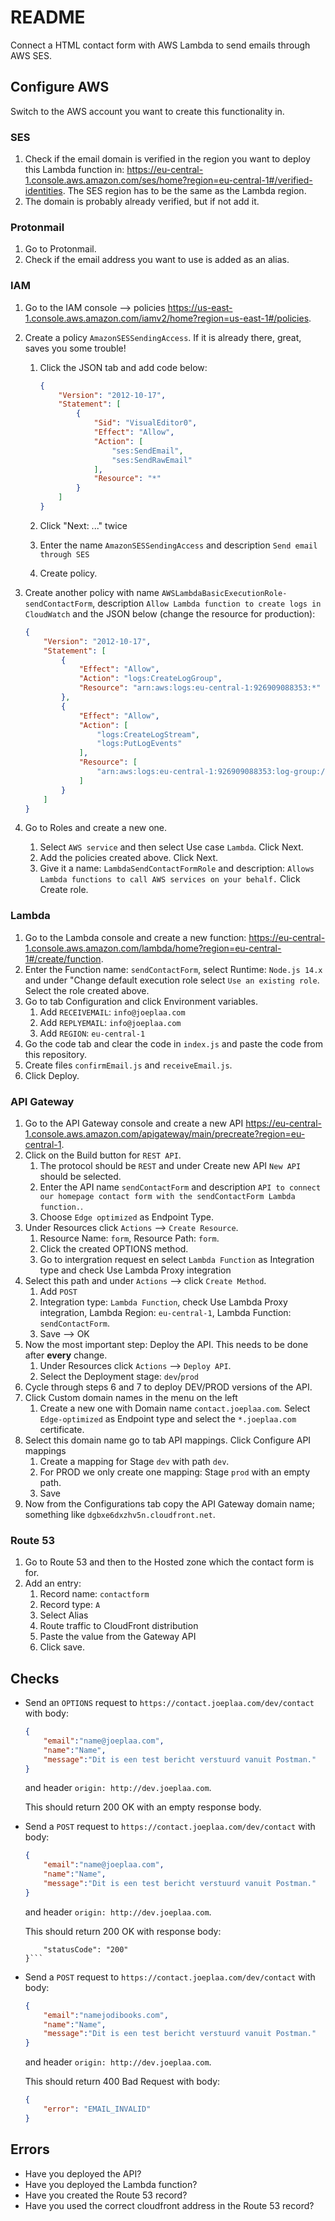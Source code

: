 # README

Connect a HTML contact form with AWS Lambda to send emails through AWS SES.

## Configure AWS

Switch to the AWS account you want to create this functionality in.

### SES

1. Check if the email domain is verified in the region you want to deploy this Lambda function in: <https://eu-central-1.console.aws.amazon.com/ses/home?region=eu-central-1#/verified-identities>. The SES region has to be the same as the Lambda region.
2. The domain is probably already verified, but if not add it.

### Protonmail

1. Go to Protonmail.
2. Check if the email address you want to use is added as an alias.

### IAM

1. Go to the IAM console --> policies <https://us-east-1.console.aws.amazon.com/iamv2/home?region=us-east-1#/policies>.
2. Create a policy `AmazonSESSendingAccess`. If it is already there, great, saves you some trouble!

    1. Click the JSON tab and add code below:

        ```json
        {
            "Version": "2012-10-17",
            "Statement": [
                {
                    "Sid": "VisualEditor0",
                    "Effect": "Allow",
                    "Action": [
                        "ses:SendEmail",
                        "ses:SendRawEmail"
                    ],
                    "Resource": "*"
                }
            ]
        }
        ```

    2. Click "Next: ..." twice
    3. Enter the name `AmazonSESSendingAccess` and description `Send email through SES`
    4. Create policy.

3. Create another policy with name `AWSLambdaBasicExecutionRole-sendContactForm`, description `Allow Lambda function to create logs in CloudWatch` and the JSON below (change the resource for production):

    ```json
    {
        "Version": "2012-10-17",
        "Statement": [
            {
                "Effect": "Allow",
                "Action": "logs:CreateLogGroup",
                "Resource": "arn:aws:logs:eu-central-1:926909088353:*"
            },
            {
                "Effect": "Allow",
                "Action": [
                    "logs:CreateLogStream",
                    "logs:PutLogEvents"
                ],
                "Resource": [
                    "arn:aws:logs:eu-central-1:926909088353:log-group:/aws/lambda/sendContactForm:*"
                ]
            }
        ]
    }
    ```

4. Go to Roles and create a new one.
    1. Select `AWS service` and then select Use case `Lambda`. Click Next.
    2. Add the policies created above. Click Next.
    3. Give it a name: `LambdaSendContactFormRole` and description: `Allows Lambda functions to call AWS services on your behalf.` Click Create role.

### Lambda

1. Go to the Lambda console and create a new function: <https://eu-central-1.console.aws.amazon.com/lambda/home?region=eu-central-1#/create/function>.
2. Enter the Function name: `sendContactForm`, select Runtime: `Node.js 14.x` and under "Change default execution role select `Use an existing role`. Select the role created above.
3. Go to tab Configuration and click Environment variables.
    1. Add `RECEIVEMAIL`: `info@joeplaa.com`
    2. Add `REPLYEMAIL`: `info@joeplaa.com`
    3. Add `REGION`: `eu-central-1`
4. Go the code tab and clear the code in `index.js` and paste the code from this repository.
5. Create files `confirmEmail.js` and `receiveEmail.js`.
6. Click Deploy.

### API Gateway

1. Go to the API Gateway console and create a new API <https://eu-central-1.console.aws.amazon.com/apigateway/main/precreate?region=eu-central-1>.
2. Click on the Build button for `REST API`.
    1. The protocol should be `REST` and under Create new API `New API` should be selected.
    2. Enter the API name `sendContactForm` and description `API to connect our homepage contact form with the sendContactForm Lambda function.`.
    3. Choose `Edge optimized` as Endpoint Type.
3. Under Resources click `Actions` --> `Create Resource`.
    1. Resource Name: `form`, Resource Path: `form`.
    2. Click the created OPTIONS method.
    3. Go to intergration request en select `Lambda Function` as Integration type and check Use Lambda Proxy integration
4. Select this path and under `Actions` --> click `Create Method`.
    1. Add `POST`
    2. Integration type: `Lambda Function`, check Use Lambda Proxy integration, Lambda Region: `eu-central-1`, Lambda Function: `sendContactForm`.
    3. Save --> OK
5. Now the most important step: Deploy the API. This needs to be done after **every** change.
    1. Under Resources click `Actions` --> `Deploy API`.
    2. Select the Deployment stage: `dev`/`prod`
6. Cycle through steps 6 and 7 to deploy DEV/PROD versions of the API.
7. Click Custom domain names in the menu on the left
    1. Create a new one with Domain name `contact.joeplaa.com`. Select `Edge-optimized` as Endpoint type and select the `*.joeplaa.com` certificate.
8. Select this domain name go to tab API mappings. Click Configure API mappings
    1. Create a mapping for Stage `dev` with path `dev`.
    2. For PROD we only create one mapping: Stage `prod` with an empty path.
    3. Save
9. Now from the Configurations tab copy the API Gateway domain name; something like `dgbxe6dxzhv5n.cloudfront.net`.

### Route 53

1. Go to Route 53 and then to the Hosted zone which the contact form is for.
2. Add an entry:
    1. Record name: `contactform`
    2. Record type: `A`
    3. Select Alias
    4. Route traffic to CloudFront distribution
    5. Paste the value from the Gateway API
    6. Click save.

## Checks

* Send an `OPTIONS` request to `https://contact.joeplaa.com/dev/contact` with body:

    ```json
    {
        "email":"name@joeplaa.com",
        "name":"Name",
        "message":"Dit is een test bericht verstuurd vanuit Postman."
    }
    ```

    and header `origin: http://dev.joeplaa.com`.

    This should return 200 OK with an empty response body.

* Send a `POST` request to `https://contact.joeplaa.com/dev/contact` with body:

    ```json
    {
        "email":"name@joeplaa.com",
        "name":"Name",
        "message":"Dit is een test bericht verstuurd vanuit Postman."
    }
    ```

    and header `origin: http://dev.joeplaa.com`.

    This should return 200 OK with response body:

    ```{
        "statusCode": "200"
    }```

* Send a `POST` request to `https://contact.joeplaa.com/dev/contact` with body:

    ```json
    {
        "email":"namejodibooks.com",
        "name":"Name",
        "message":"Dit is een test bericht verstuurd vanuit Postman."
    }
    ```

    and header `origin: http://dev.joeplaa.com`.

    This should return 400 Bad Request with body:

    ```json
    {
        "error": "EMAIL_INVALID"
    }

## Errors

* Have you deployed the API?
* Have you deployed the Lambda function?
* Have you created the Route 53 record?
* Have you used the correct cloudfront address in the Route 53 record?

